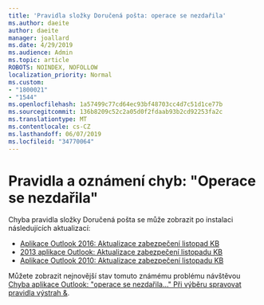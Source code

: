 ```yaml
---
title: 'Pravidla složky Doručená pošta: operace se nezdařila'
ms.author: daeite
author: daeite
manager: joallard
ms.date: 4/29/2019
ms.audience: Admin
ms.topic: article
ROBOTS: NOINDEX, NOFOLLOW
localization_priority: Normal
ms.custom:
- "1800021"
- "1544"
ms.openlocfilehash: 1a57499c77cd64ec93bf48703cc4d7c51d1ce77b
ms.sourcegitcommit: 136b8209c52c2a05d0f2fdaab93b2cd92253fa2c
ms.translationtype: MT
ms.contentlocale: cs-CZ
ms.lasthandoff: 06/07/2019
ms.locfileid: "34770064"
---
```

# <a name="rules-and-alerts-error-the-operation-failed"></a>Pravidla a oznámení chyb: "Operace se nezdařila"

Chyba pravidla složky Doručená pošta se může zobrazit po instalaci následujících aktualizací:
- [Aplikace Outlook 2016: Aktualizace zabezpečení listopad KB](https://support.microsoft.com/help/4461506)
- [2013 aplikace Outlook: Aktualizace zabezpečení listopadu KB](https://support.microsoft.com/help/4461486)
- [Aplikace Outlook 2010: Aktualizace zabezpečení listopadu KB](https://support.microsoft.com/help/4461585) 

Můžete zobrazit nejnovější stav tomuto známému problému návštěvou [Chyba aplikace Outlook: "operace se nezdařila..." Při výběru spravovat pravidla výstrah &](https://support.office.com/article/Outlook-Error-The-operation-failed-when-selecting-Manage-Rules-Alerts-64b6ff77-98c2-4564-9cbf-25bd8e17fb8b%20).